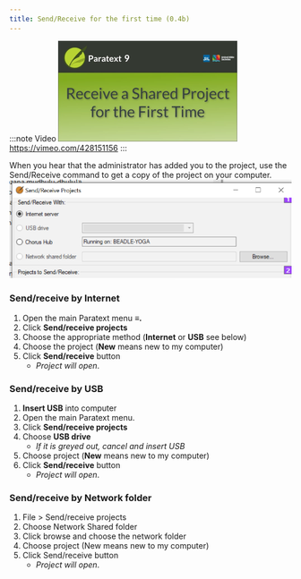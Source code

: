 ```yaml
---
title: Send/Receive for the first time (0.4b)
---
```


:::note Video
[![ ](../../media/0.4b.png)](https://vimeo.com/428151156)  
https://vimeo.com/428151156
:::

When you hear that the administrator has added you to the project, use the Send/Receive command to get a copy of the project on your computer.  
![](../../media/47137350b2b373e211b40cd85e86d03f.png)
### Send/receive by Internet

1. Open the main Paratext menu **≡.**
1. Click **Send/receive projects**
1. Choose the appropriate method (**Internet** or **USB** see below)
1. Choose the project (**New** means new to my computer)
1. Click **Send/receive** button  
      -  *Project will open*.


### Send/receive by USB

1. **Insert USB** into computer
1. Open the main Paratext menu.
1. Click **Send/receive projects**
1. Choose **USB drive**
    -  *If it is greyed out, cancel and insert USB*
1. Choose project (**New** means new to my computer)
1. Click **Send/receive** button  
    -  *Project will open*.

### Send/receive by Network folder
1. File > Send/receive projects
1. Choose Network Shared folder
1. Click browse and choose the network folder
1. Choose project (New means new to my computer)
1. Click Send/receive button  
     -  *Project will open*.

